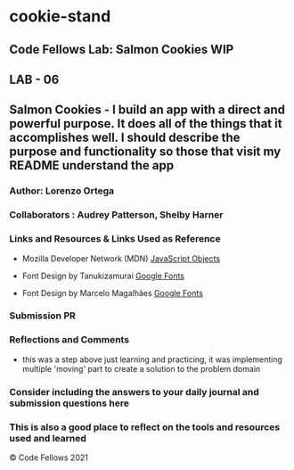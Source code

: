 # cookie-stand

## Code Fellows Lab: Salmon Cookies WIP

## LAB - 06

## Salmon Cookies - I build an app with a direct and powerful purpose. It does all of the things that it accomplishes well. I should describe the purpose and functionality so those that visit my README understand the app

### Author: Lorenzo Ortega

### Collaborators : Audrey Patterson, Shelby Harner

### Links and Resources & Links Used as Reference

- Mozilla Developer Network (MDN) [JavaScript Objects](https://developer.mozilla.org/en-us/docs/Web/JavaScript/Guide/Working_with_Objects)

- Font Design by Tanukizamurai [Google Fonts](https://fonts.google.com/specimen/Yusei+Magic?category=Serif,Sans+Serif&preview.size=64&preview.layout=row&selection.family=Yusei+Magic#about)

- Font Design by Marcelo Magalhães [Google Fonts](https://fonts.google.com/specimen/Yusei+Magic?category=Serif,Sans+Serif&preview.size=64&preview.layout=row&selection.family=Yusei+Magic#standard-styles)

### Submission PR

### Reflections and Comments

- this was a step above just learning and practicing, it was implementing multiple 'moving' part to create a solution to the problem domain

### Consider including the answers to your daily journal and submission questions here

### This is also a good place to reflect on the tools and resources used and learned

© Code Fellows 2021
